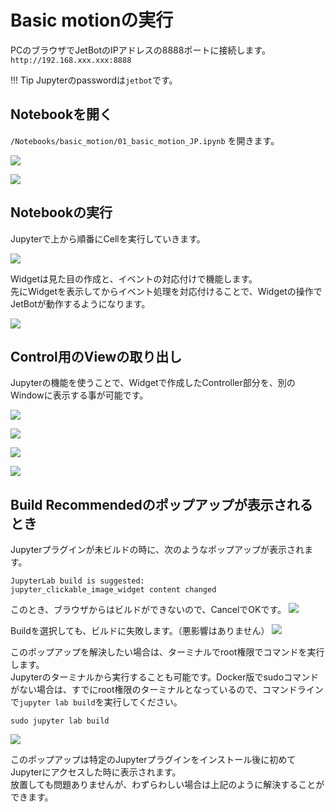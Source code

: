 # Basic motionの実行

PCのブラウザでJetBotのIPアドレスの8888ポートに接続します。  
`http://192.168.xxx.xxx:8888`

!!! Tip
	Jupyterのpasswordは`jetbot`です。  

## Notebookを開く

`/Notebooks/basic_motion/01_basic_motion_JP.ipynb` を開きます。

![](./img/motion001.png)

![](./img/basic001.png)

## Notebookの実行

Jupyterで上から順番にCellを実行していきます。

![](./img/test05.png)

Widgetは見た目の作成と、イベントの対応付けで機能します。  
先にWidgetを表示してからイベント処理を対応付けることで、Widgetの操作でJetBotが動作するようになります。

![](./img/motion003.png)

## Control用のViewの取り出し

Jupyterの機能を使うことで、Widgetで作成したController部分を、別のWindowに表示する事が可能です。

![](./img/test06.png)

![](./img/test07.png)

![](./img/test08.png)

![](./img/capture001.png)

## Build Recommendedのポップアップが表示されるとき

Jupyterプラグインが未ビルドの時に、次のようなポップアップが表示されます。  
```
JupyterLab build is suggested:
jupyter_clickable_image_widget content changed
```

このとき、ブラウザからはビルドができないので、CancelでOKです。
![](./img/jupyter-lab-build-popup1.png)

Buildを選択しても、ビルドに失敗します。（悪影響はありません）
![](./img/jupyter-lab-build-popup2.png)

このポップアップを解決したい場合は、ターミナルでroot権限でコマンドを実行します。  
Jupyterのターミナルから実行することも可能です。Docker版でsudoコマンドがない場合は、すでにroot権限のターミナルとなっているので、コマンドラインで`jupyter lab build`を実行してください。
```
sudo jupyter lab build
```
![](./img/jupyter-lab-build-command.png)

このポップアップは特定のJupyterプラグインをインストール後に初めてJupyterにアクセスした時に表示されます。  
放置しても問題ありませんが、わずらわしい場合は上記のように解決することができます。


